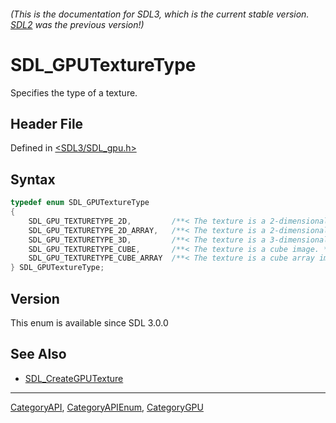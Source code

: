 ###### (This is the documentation for SDL3, which is the current stable version. [SDL2](https://wiki.libsdl.org/SDL2/) was the previous version!)
# SDL_GPUTextureType

Specifies the type of a texture.

## Header File

Defined in [<SDL3/SDL_gpu.h>](https://github.com/libsdl-org/SDL/blob/main/include/SDL3/SDL_gpu.h)

## Syntax

```c
typedef enum SDL_GPUTextureType
{
    SDL_GPU_TEXTURETYPE_2D,         /**< The texture is a 2-dimensional image. */
    SDL_GPU_TEXTURETYPE_2D_ARRAY,   /**< The texture is a 2-dimensional array image. */
    SDL_GPU_TEXTURETYPE_3D,         /**< The texture is a 3-dimensional image. */
    SDL_GPU_TEXTURETYPE_CUBE,       /**< The texture is a cube image. */
    SDL_GPU_TEXTURETYPE_CUBE_ARRAY  /**< The texture is a cube array image. */
} SDL_GPUTextureType;
```

## Version

This enum is available since SDL 3.0.0

## See Also

- [SDL_CreateGPUTexture](SDL_CreateGPUTexture)

----
[CategoryAPI](CategoryAPI), [CategoryAPIEnum](CategoryAPIEnum), [CategoryGPU](CategoryGPU)

